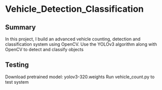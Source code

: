 # Vehicle_Detection_Classification
## Summary 
In this project, I build an advanced vehicle counting, detection and classification system using OpenCV. Use the YOLOv3 algorithm along with OpenCV to detect and classify objects
## Testing 
Download pretrained model: yolov3-320.weights
Run vehicle_count.py to test system
